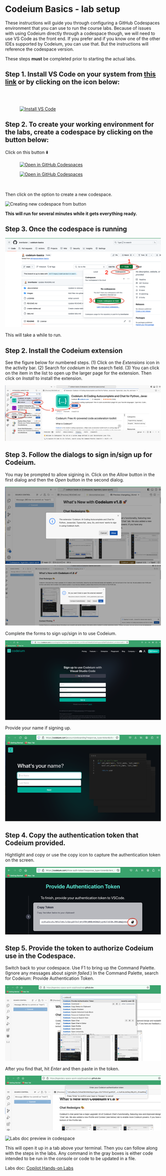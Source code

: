 
# Codeium Basics - lab setup

These instructions will guide you through configuring a GitHub Codespaces environment that you can use to run the course labs. Because of issues with using Codeium directly through a codespace though, we will need to use VS Code as the front end. 
If you prefer and if you know one of the other IDEs supported by Codeium, you can use that. But the instructions will reference the codespace version.

These steps **must** be completed prior to starting the actual labs.

## Step 1. Install VS Code on your system from [this link](https://code.visualstudio.com/download) or by clicking on the icon below:

<br/><br/>

&nbsp;&nbsp;&nbsp;&nbsp;&nbsp;&nbsp;&nbsp;&nbsp;&nbsp;&nbsp;&nbsp;&nbsp;[![Install VS Code](https://github.com/skillrepos/codeium-basics/blob/main/images/vscode.svg)](https://code.visualstudio.com/download)

## Step 2. To create your working environment for the labs, create a codespace by clicking on the button below:

Click on this button ⬇️
<br/><br/>
&nbsp;&nbsp;&nbsp;&nbsp;&nbsp;&nbsp;&nbsp;&nbsp;&nbsp;&nbsp;&nbsp;&nbsp;[![Open in GitHub Codespaces](https://github.com/codespaces/badge.svg)](https://codespaces.new/skillrepos/codeium-basics?quickstart=1)


&nbsp;&nbsp;&nbsp;&nbsp;&nbsp;&nbsp;&nbsp;&nbsp;&nbsp;&nbsp;&nbsp;&nbsp;[![Open in GitHub Codespaces](https://github.com/codespaces/badge.svg)](vscode://github.codespaces.new/skillrepos/codeium-basics?quickstart=1)


<br/><br/>
Then click on the option to create a new codespace.

![Creating new codespace from button](./images/helmfun20.png?raw=true "Creating new codespace from button")

**This will run for several minutes while it gets everything ready.**

## Step 3. Once the codespace is running
  
![Starting codespace](./images/codeium-03.png?raw=true "Starting your codespace")

This will take a while to run.

## Step 2. Install the Codeium extension

See the figure below for numbered steps. 
(1) Click on the *Extensions* icon in the activity bar.
(2) Search for *codeium* in the search field.
(3) You can click on the item in the list to open up the larger page for the extension. Then click on *Install* to install the extension.

![Install Codeium extension](./images/codeium-11.png?raw=true "Install Codeium extension")


## Step 3. Follow the dialogs to sign in/sign up for Codeium.

You may be prompted to allow sigining in. Click on the *Allow* button in the first dialog and then the *Open* button in the second dialog.

![Authorizing...](./images/codeium-04.png?raw=true "Authorizing...")
![Authorizing...](./images/codeium-05.png?raw=true "Authorizing...")

Complete the forms to sign up/sign in to use Codeium.

![Authorizing...](./images/codeium-06.png?raw=true "Authorizing...")

Provide your name if signing up.

![Authorizing...](./images/codeium-07.png?raw=true "Authorizing...")

## Step 4. Copy the authentication token that Codeium provided.

Hightlight and copy or use the copy icon to capture the authentication token on the screen.

![Copying the token...](./images/codeium-08.png?raw=true "Copying the token...")

## Step 5. Provide the token to authorize Codeium use in the Codespace.

Switch back to your codespace. Use F1 to bring up the Command Palette. (Ignore any messages about *signin failed*.) In the Command Palette, search for Codeium: Provide Authentication Token. 

![Providing the token...](./images/codeium-09.png?raw=true "Providing the token...")

After you find that, hit *Enter* and then paste in the token.

![Providing the token...](./images/codeium-10.png?raw=true "Providing the token...")

![Labs doc preview in codespace](./images/cpho4.png?raw=true "Labs doc preview in codespace")

This will open it up in a tab above your terminal. Then you can follow along with the steps in the labs. 
Any command in the gray boxes is either code intended to be run in the console or code to be updated in a file.

Labs doc: [Copilot Hands-on Labs](labs.md)


